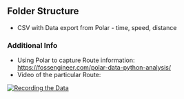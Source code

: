 ## Folder Structure 

* CSV with Data export from Polar - time, speed, distance


### Additional Info

* Using Polar to capture Route information: <https://fossengineer.com/polar-data-python-analysis/>
* Video of the particular Route:

[![Recording the Data](https://img.youtube.com/vi/Ku3y3NJJURw)](https://www.youtube.com/watch?v=Ku3y3NJJURw)
